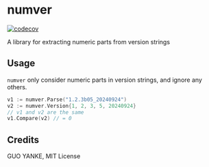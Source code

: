 # numver

[![codecov](https://codecov.io/gh/yankeguo/numver/graph/badge.svg?token=TT65AIK87B)](https://codecov.io/gh/yankeguo/numver)

A library for extracting numeric parts from version strings

## Usage

`numver` only consider numeric parts in version strings, and ignore any others.

```go
v1 := numver.Parse("1.2.3b05_20240924")
v2 := numver.Version{1, 2, 3, 5, 20240924}
// v1 and v2 are the same
v1.Compare(v2) // = 0
```

## Credits

GUO YANKE, MIT License
